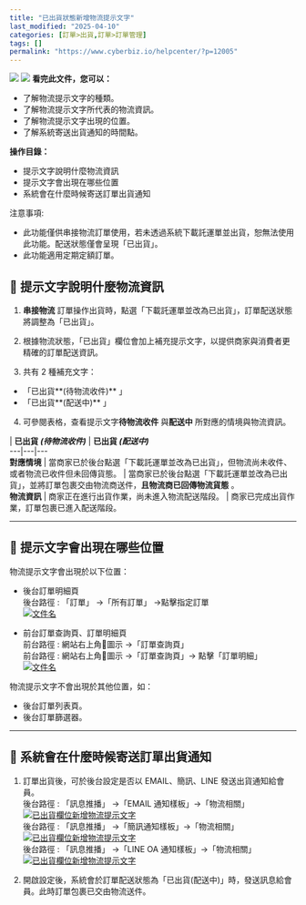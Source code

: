 ```yaml
---
title: "已出貨狀態新增物流提示文字"
last_modified: "2025-04-10"
categories: [訂單>出貨,訂單>訂單管理]
tags: []
permalink: "https://www.cyberbiz.io/helpcenter/?p=12005"
---
```


![](https://www.cyberbiz.io/helpcenter/wp-content/uploads/一般版3.png)
![](https://www.cyberbiz.io/helpcenter/wp-content/uploads/PLUS版3.png)
**看完此文件，您可以：**  

* 了解物流提示文字的種類。
* 了解物流提示文字所代表的物流資訊。
* 了解物流提示文字出現的位置。
* 了解系統寄送出貨通知的時間點。

**操作目錄：**

* 提示文字說明什麼物流資訊
* 提示文字會出現在哪些位置
* 系統會在什麼時候寄送訂單出貨通知

注意事項:  

* 此功能僅供串接物流訂單使用，若未透過系統下載託運單並出貨，恕無法使用此功能。配送狀態僅會呈現「已出貨」。
* 此功能適用定期定額訂單。

## 📌 提示文字說明什麼物流資訊



1. **串接物流** 訂單操作出貨時，點選「下載託運單並改為已出貨」，訂單配送狀態將調整為「已出貨」。 


2. 根據物流狀態，「已出貨」欄位會加上補充提示文字，以提供商家與消費者更精確的訂單配送資訊。


3. 共有 2 種補充文字： 
* 「已出貨**(待物流收件)** 」
* 「已出貨**(配送中)** 」


4. 可參閱表格，查看提示文字**待物流收件** 與**配送中** 所對應的情境與物流資訊。  

| **已出貨 _(待物流收件)_** | **已出貨 _(配送中)_**  
---|---|---  
**對應情境** | 當商家已於後台點選「下載託運單並改為已出貨」，但物流尚未收件、或者物流已收件但未回傳貨態。 | 當商家已於後台點選「下載託運單並改為已出貨」，並將訂單包裹交由物流商送件，**且物流商已回傳物流貨態** 。  
**物流資訊** | 商家正在進行出貨作業，尚未進入物流配送階段。 | 商家已完成出貨作業，訂單包裹已進入配送階段。  

* * *

## 📌 提示文字會出現在哪些位置


物流提示文字會出現於以下位置：

* 後台訂單明細頁  
後台路徑 :  「訂單」 →「所有訂單」 →點擊指定訂單  
[![文件名](https://www.cyberbiz.io/support/wp-content/uploads/已出貨欄位新增物流提示文字02.png)](https://www.cyberbiz.io/support/wp-content/uploads/已出貨欄位新增物流提示文字02.png)

* 前台訂單查詢頁、訂單明細頁  
前台路徑 :  網站右上角👤圖示 →「訂單查詢頁」  
前台路徑 :  網站右上角👤圖示 →「訂單查詢頁」→ 點擊「訂單明細」  
[![文件名](https://www.cyberbiz.io/support/wp-content/uploads/已出貨欄位新增物流提示文字01.png)](https://www.cyberbiz.io/support/wp-content/uploads/已出貨欄位新增物流提示文字01.png)


物流提示文字不會出現於其他位置，如：

* 後台訂單列表頁。
* 後台訂單篩選器。

* * *

## 📌 系統會在什麼時候寄送訂單出貨通知



1. 訂單出貨後，可於後台設定是否以 EMAIL、簡訊、LINE 發送出貨通知給會員。  
後台路徑 :  「訊息推播」 →「EMAIL 通知樣板」→「物流相關」  
[![已出貨欄位新增物流提示文字](https://www.cyberbiz.io/support/wp-content/uploads/已出貨欄位新增物流提示文字04.png)](https://www.cyberbiz.io/support/wp-content/uploads/已出貨欄位新增物流提示文字04.png)  
後台路徑 :  「訊息推播」 →「簡訊通知樣板」→「物流相關」  
[![已出貨欄位新增物流提示文字](https://www.cyberbiz.io/support/wp-content/uploads/已出貨欄位新增物流提示文字05.png)](https://www.cyberbiz.io/support/wp-content/uploads/已出貨欄位新增物流提示文字05.png)  
後台路徑 :  「訊息推播」 →「LINE OA 通知樣板」→「物流相關」  
[![已出貨欄位新增物流提示文字](https://www.cyberbiz.io/support/wp-content/uploads/已出貨欄位新增物流提示文字06.png)](https://www.cyberbiz.io/support/wp-content/uploads/已出貨欄位新增物流提示文字06.png)  



2. 開啟設定後，系統會於訂單配送狀態為「已出貨(配送中)」時，發送訊息給會員。此時訂單包裹已交由物流送件。 

